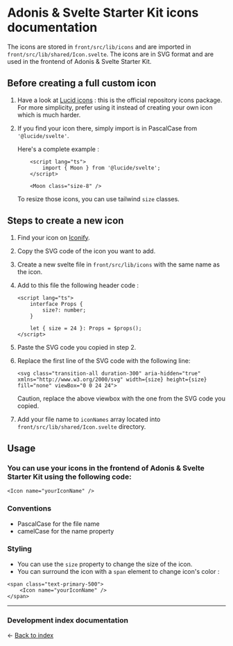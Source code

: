 # Adonis & Svelte Starter Kit icons documentation

The icons are stored in `front/src/lib/icons` and are imported in `front/src/lib/shared/Icon.svelte`.
The icons are in SVG format and are used in the frontend of Adonis & Svelte Starter Kit.

## Before creating a full custom icon

1. Have a look at [Lucid icons](https://lucide.dev/icons) : this is the official repository icons package. For more simplicity, prefer using it instead of creating your own icon which is much harder.

2. If you find your icon there, simply import is in PascalCase from `'@lucide/svelte'`.

    Here's a complete example :

    ```sveltehtml
        <script lang="ts">
            import { Moon } from '@lucide/svelte';
        </script>
    
        <Moon class="size-8" />
    ```
   To resize those icons, you can use tailwind `size` classes.

## Steps to create a new icon

1. Find your icon on [Iconify](https://icon-sets.iconify.design/).
2. Copy the SVG code of the icon you want to add.
3. Create a new svelte file in `front/src/lib/icons` with the same name as the icon.
4. Add to this file the following header code :

    ```sveltehtml
    <script lang="ts">
        interface Props {
            size?: number;
        }

        let { size = 24 }: Props = $props();
    </script>
    ```

5. Paste the SVG code you copied in step 2.
6. Replace the first line of the SVG code with the following line:

    ```sveltehtml
    <svg class="transition-all duration-300" aria-hidden="true" xmlns="http://www.w3.org/2000/svg" width={size} height={size} fill="none" viewBox="0 0 24 24">
    ```
    Caution, replace the above viewbox with the one from the SVG code you copied.

7. Add your file name to `iconNames` array located into `front/src/lib/shared/Icon.svelte` directory.

## Usage

### You can use your icons in the frontend of Adonis & Svelte Starter Kit using the following code:

   ```sveltehtml
   <Icon name="yourIconName" />
   ```

### Conventions

   - PascalCase for the file name
   - camelCase for the name property

### Styling

   - You can use the `size` property to change the size of the icon.
   - You can surround the icon with a `span` element to change icon's color :

   ```sveltehtml
   <span class="text-primary-500">
       <Icon name="yourIconName" />
   </span>
   ```

---

### Development index documentation

&larr; [Back to index](index.md)
